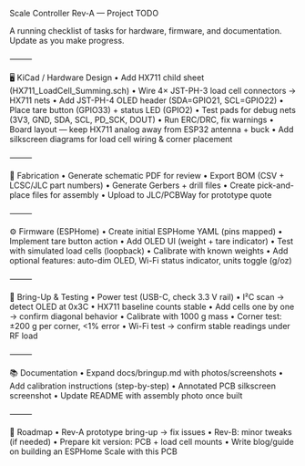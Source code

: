 Scale Controller Rev-A — Project TODO

A running checklist of tasks for hardware, firmware, and documentation. Update as you make progress.

⸻

🖥️ KiCad / Hardware Design
	•	Add HX711 child sheet (HX711_LoadCell_Summing.sch)
	•	Wire 4× JST-PH-3 load cell connectors → HX711 nets
	•	Add JST-PH-4 OLED header (SDA=GPIO21, SCL=GPIO22)
	•	Place tare button (GPIO33) + status LED (GPIO2)
	•	Test pads for debug nets (3V3, GND, SDA, SCL, PD_SCK, DOUT)
	•	Run ERC/DRC, fix warnings
	•	Board layout — keep HX711 analog away from ESP32 antenna + buck
	•	Add silkscreen diagrams for load cell wiring & corner placement

⸻

🔌 Fabrication
	•	Generate schematic PDF for review
	•	Export BOM (CSV + LCSC/JLC part numbers)
	•	Generate Gerbers + drill files
	•	Create pick-and-place files for assembly
	•	Upload to JLC/PCBWay for prototype quote

⸻

⚙️ Firmware (ESPHome)
	•	Create initial ESPHome YAML (pins mapped)
	•	Implement tare button action
	•	Add OLED UI (weight + tare indicator)
	•	Test with simulated load cells (loopback)
	•	Calibrate with known weights
	•	Add optional features: auto-dim OLED, Wi-Fi status indicator, units toggle (g/oz)

⸻

🧪 Bring-Up & Testing
	•	Power test (USB-C, check 3.3 V rail)
	•	I²C scan → detect OLED at 0x3C
	•	HX711 baseline counts stable
	•	Add cells one by one → confirm diagonal behavior
	•	Calibrate with 1000 g mass
	•	Corner test: ±200 g per corner, <1% error
	•	Wi-Fi test → confirm stable readings under RF load

⸻

📚 Documentation
	•	Expand docs/bringup.md with photos/screenshots
	•	Add calibration instructions (step-by-step)
	•	Annotated PCB silkscreen screenshot
	•	Update README with assembly photo once built

⸻

🚀 Roadmap
	•	Rev-A prototype bring-up → fix issues
	•	Rev-B: minor tweaks (if needed)
	•	Prepare kit version: PCB + load cell mounts
	•	Write blog/guide on building an ESPHome Scale with this PCB